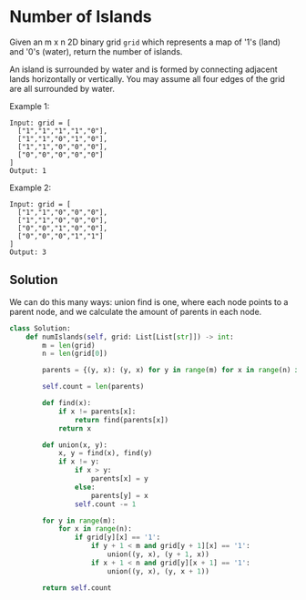 # Number of Islands

Given an m x n 2D binary grid `grid` which represents a map of '1's (land) and '0's (water), return the number of islands.

An island is surrounded by water and is formed by connecting adjacent lands horizontally or vertically. You may assume all four edges of the grid are all surrounded by water.

Example 1:

```
Input: grid = [
  ["1","1","1","1","0"],
  ["1","1","0","1","0"],
  ["1","1","0","0","0"],
  ["0","0","0","0","0"]
]
Output: 1
```

Example 2:

```
Input: grid = [
  ["1","1","0","0","0"],
  ["1","1","0","0","0"],
  ["0","0","1","0","0"],
  ["0","0","0","1","1"]
]
Output: 3
```

## Solution

We can do this many ways: union find is one, where each node points to a
parent node, and we calculate the amount of parents in each node.

```python
class Solution:
    def numIslands(self, grid: List[List[str]]) -> int:
        m = len(grid)
        n = len(grid[0])

        parents = {(y, x): (y, x) for y in range(m) for x in range(n) if grid[y][x] == "1"}

        self.count = len(parents)

        def find(x):
            if x != parents[x]:
                return find(parents[x])
            return x

        def union(x, y):
            x, y = find(x), find(y)
            if x != y:
                if x > y:
                    parents[x] = y
                else:
                    parents[y] = x
                self.count -= 1

        for y in range(m):
            for x in range(n):
                if grid[y][x] == '1':
                    if y + 1 < m and grid[y + 1][x] == '1':
                        union((y, x), (y + 1, x))
                    if x + 1 < n and grid[y][x + 1] == '1':
                        union((y, x), (y, x + 1))

        return self.count
```
